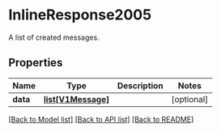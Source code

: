 # InlineResponse2005

A list of created messages.
## Properties
Name | Type | Description | Notes
------------ | ------------- | ------------- | -------------
**data** | [**list[V1Message]**](V1Message.md) |  | [optional] 

[[Back to Model list]](../README.md#documentation-for-models) [[Back to API list]](../README.md#documentation-for-api-endpoints) [[Back to README]](../README.md)


